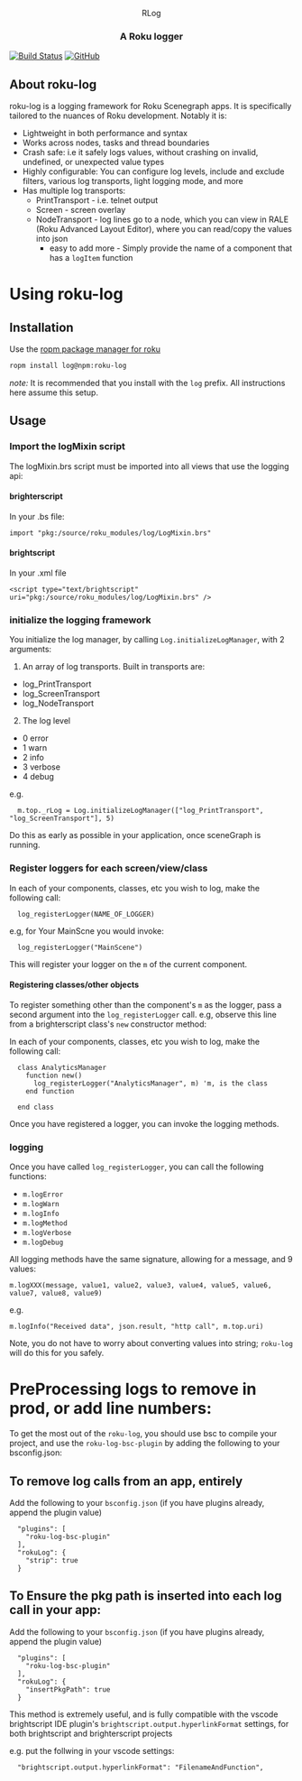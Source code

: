 <p align="center">
  <!--<img src="images/logo.png" alt="roku-log logo" width="200" height="200"/>-->
  RLog
</p>
<h3 align="center">
A Roku logger
</h3>

[![Build Status](https://travis-ci.org/georgejecook/roku-log.svg?branch=master)](https://travis-ci.org/georgejecook/roku-log)
[![GitHub](https://img.shields.io/github/release/georgejecook/roku-log.svg?style=flat-square)](https://github.com/georgejecook/roku-log/releases) 

## About roku-log

roku-log is a logging framework for Roku Scenegraph apps. It is specifically tailored to the nuances of Roku development. Notably it is:

 - Lightweight in both performance and syntax
 - Works across nodes, tasks and thread boundaries
 - Crash safe: i.e it safely logs values, without crashing on invalid, undefined, or unexpected value types
 - Highly configurable: You can configure log levels, include and exclude filters, various log transports, light logging mode, and more
 - Has multiple log transports:
   - PrintTransport - i.e. telnet output
   - Screen - screen overlay
   - NodeTransport - log lines go to a node, which you can view in RALE (Roku Advanced Layout Editor), where you can read/copy the values into json
     - easy to add more - Simply provide the name of a component that has a `logItem` function

# Using roku-log


## Installation

Use the [ropm package manager for roku](https://github.com/rokucommunity/ropm)

```bash
ropm install log@npm:roku-log
```

*note:* It is recommended that you install with the `log` prefix. All instructions here assume this setup.

## Usage

### Import the logMixin script

The logMixin.brs script must be imported into all views that use the logging api:

#### brighterscript

In your .bs file:

```
import "pkg:/source/roku_modules/log/LogMixin.brs"
```

#### brightscript

In your .xml file
```
<script type="text/brightscript" uri="pkg:/source/roku_modules/log/LogMixin.brs" />
```

### initialize the logging framework

You initialize the log manager, by calling `Log.initializeLogManager`, with 2 arguments:

 1. An array of log transports. Built in transports are:
   - log_PrintTransport
   - log_ScreenTransport
   - log_NodeTransport
   
 2. The log level
   - 0 error
   - 1 warn
   - 2 info
   - 3 verbose
   - 4 debug

e.g.

```
  m.top._rLog = Log.initializeLogManager(["log_PrintTransport", "log_ScreenTransport"], 5)
```

Do this as early as possible in your application, once sceneGraph is running. 


### Register loggers for each screen/view/class

In each of your components, classes, etc you wish to log, make the following call:

```
  log_registerLogger(NAME_OF_LOGGER)
```

e.g, for Your MainScne you would invoke:

```
  log_registerLogger("MainScene")
```

This will register your logger on the `m` of the current component.

#### Registering classes/other objects

To register something other than the component's `m` as the logger, pass a second argument into the `log_registerLogger` call. e.g, observe this line from a brighterscript class's `new` constructor method:

In each of your components, classes, etc you wish to log, make the following call:

```
  class AnalyticsManager  
    function new()
      log_registerLogger("AnalyticsManager", m) 'm, is the class 
    end function

  end class
```

Once you have registered a logger, you can invoke the logging methods.

### logging

Once you have called `log_registerLogger`, you can call the following functions:

 - `m.logError`
 - `m.logWarn`
 - `m.logInfo`
 - `m.logMethod`
 - `m.logVerbose`
 - `m.logDebug`

All logging methods have the same signature, allowing for a message, and 9 values:

```
m.logXXX(message, value1, value2, value3, value4, value5, value6, value7, value8, value9)
```

e.g.

```
m.logInfo("Received data", json.result, "http call", m.top.uri)
```

Note, you do not have to worry about converting values into string; `roku-log` will do this for you safely.


# PreProcessing logs to remove in prod, or add line numbers:

To get the most out of the `roku-log`, you should use bsc to compile your project, and use the `roku-log-bsc-plugin` by adding the following to your bsconfig.json:

## To remove log calls from an app, entirely

Add the following to your `bsconfig.json` (if you have plugins already, append the plugin value)

```
  "plugins": [
    "roku-log-bsc-plugin"
  ],
  "rokuLog": {
    "strip": true
  }
```

## To Ensure the pkg path is inserted into each log call in your app:

Add the following to your `bsconfig.json` (if you have plugins already, append the plugin value)

```
  "plugins": [
    "roku-log-bsc-plugin"
  ],
  "rokuLog": {
    "insertPkgPath": true
  }
```

This method is extremely useful, and is fully compatible with the vscode brightscript IDE plugin's `brightscript.output.hyperlinkFormat` settings, for both brightscript and brighterscript projects

e.g. put the follwing in your vscode settings:

``` 
  "brightscript.output.hyperlinkFormat": "FilenameAndFunction",
```
